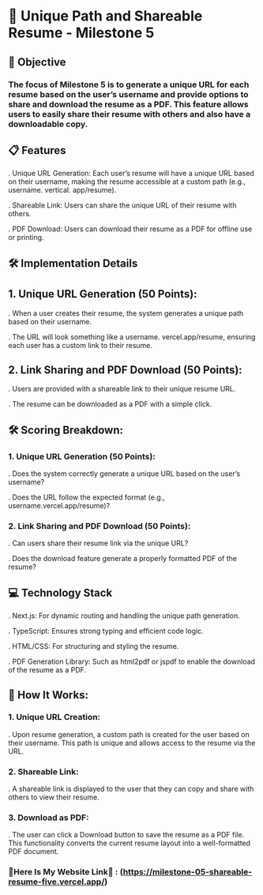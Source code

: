 # 📝 Unique Path and Shareable Resume - Milestone 5

## 🎯 Objective
### The focus of Milestone 5 is to generate a unique URL for each resume based on the user’s username and provide options to share and download the resume as a PDF. This feature allows users to easily share their resume with others and also have a downloadable copy.

## 📋 Features

. Unique URL Generation: Each user’s resume will have a unique URL based on their username, making the resume accessible at a custom path (e.g., username. vertical. app/resume).

. Shareable Link: Users can share the unique URL of their resume with others.

. PDF Download: Users can download their resume as a PDF for offline use or printing.

## 🛠️ Implementation Details

## 1. Unique URL Generation (50 Points):
. When a user creates their resume, the system generates a unique path based on their username.

. The URL will look something like a username. vercel.app/resume, ensuring each user has a custom link to their resume.

## 2. Link Sharing and PDF Download (50 Points):
. Users are provided with a shareable link to their unique resume URL.

. The resume can be downloaded as a PDF with a simple click.

## 🛠️ Scoring Breakdown:

### 1. Unique URL Generation (50 Points):
. Does the system correctly generate a unique URL based on the user’s username?

. Does the URL follow the expected format (e.g., username.vercel.app/resume)?


### 2. Link Sharing and PDF Download (50 Points):
. Can users share their resume link via the unique URL?

. Does the download feature generate a properly formatted PDF of the resume?

## 💻 Technology Stack

. Next.js: For dynamic routing and handling the unique path generation.

. TypeScript: Ensures strong typing and efficient code logic.

. HTML/CSS: For structuring and styling the resume.

. PDF Generation Library: Such as html2pdf or jspdf to enable the download of the resume as a PDF.

## 🚀 How It Works:

### 1. Unique URL Creation:
. Upon resume generation, a custom path is created for the user based on their username. This path is unique and allows access to the resume via the URL.


### 2. Shareable Link:
. A shareable link is displayed to the user that they can copy and share with others to view their resume.


### 3. Download as PDF:
. The user can click a Download button to save the resume as a PDF file. This functionality converts the current resume layout into a well-formatted PDF document.


### 🚀Here Is My Website Link🚀 : (https://milestone-05-shareable-resume-five.vercel.app/)

